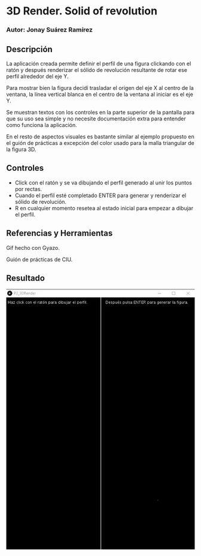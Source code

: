 # 3D Render. Solid of revolution

### Autor: Jonay Suárez Ramírez

## Descripción

La aplicación creada permite definir el perfil de una figura clickando con el ratón y después renderizar el sólido de revolución resultante de rotar ese perfil alrededor del eje Y.

Para mostrar bien la figura decidí trasladar el origen del eje X al centro de la ventana, la línea vertical blanca en el centro de la ventana al iniciar es el eje Y.

Se muestran textos con los controles en la parte superior de la pantalla para que su uso sea simple y no necesite documentación extra para entender como funciona la aplicación.

En el resto de aspectos visuales es bastante similar al ejemplo propuesto en el guión de prácticas a excepción del color usado para la malla triangular de la figura 3D.

## Controles

- Click con el ratón y se va dibujando el perfil generado al unir los puntos por rectas.
- Cuando el perfil esté completado ENTER para generar y renderizar el sólido de revolución.
- R en cualquier momento resetea al estado inicial para empezar a dibujar el perfil.

## Referencias y Herramientas

Gif hecho con Gyazo.

Guión de prácticas de CIU.


## Resultado

![Gif del uso de la aplicación](3DRender_example.gif)